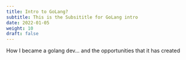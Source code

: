 ```yaml
---
title: Intro to GoLang?
subtitle: This is the Subsititle for GoLang intro 
date: 2022-01-05
weight: 10
draft: false
---
```


How I became a golang dev...   and the opportunities that it has created